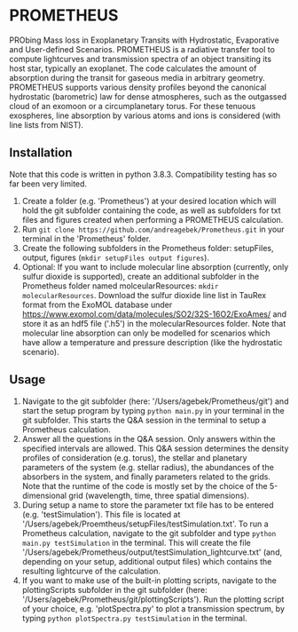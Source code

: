 # PROMETHEUS
PRObing Mass loss in Exoplanetary Transits with Hydrostatic, Evaporative and User-defined Scenarios.
PROMETHEUS is a radiative transfer tool to compute lightcurves and transmission spectra of an object
transiting its host star, typically an exoplanet. The code calculates the amount of absorption during
the transit for gaseous media in arbitrary geometry. PROMETHEUS supports various density profiles
beyond the canonical hydrostatic (barometric) law for dense atmospheres, such as the outgassed
cloud of an exomoon or a circumplanetary torus. For these tenuous exospheres, line absorption
by various atoms and ions is considered (with line lists from NIST).

## Installation
Note that this code is written in python 3.8.3. Compatibility testing has so far been very limited.
1. Create a folder (e.g. 'Prometheus') at your desired location which will hold the git subfolder containing the code,
as well as subfolders for txt files and figures created when performing a PROMETHEUS calculation.
2. Run ```git clone https://github.com/andreagebek/Prometheus.git``` in your terminal in the 'Prometheus' folder.
3. Create the following subfolders in the Prometheus folder: setupFiles, output, figures (```mkdir setupFiles output figures```).
4. Optional: If you want to include molecular line absorption (currently, only sulfur dioxide is supported), create an additional 
subfolder in the Prometheus folder named molceularResources: ```mkdir molecularResources```. Download the sulfur dioxide line list
in TauRex format from the ExoMOL database under https://www.exomol.com/data/molecules/SO2/32S-16O2/ExoAmes/ and store it as an hdf5 
file ('.h5') in the molecularResources folder. Note that molecular line absorption can only be modelled for scenarios
which have allow a temperature and pressure description (like the hydrostatic scenario).

## Usage
1. Navigate to the git subfolder (here: '/Users/agebek/Prometheus/git') and start the setup program
by typing ```python main.py``` in your terminal in the git subfolder. This starts the Q&A session
in the terminal to setup a Prometheus calculation.
2. Answer all the questions in the Q&A session. Only answers within the specified intervals are
allowed. This Q&A session determines the density profiles of consideration (e.g. torus), 
the stellar and planetary parameters of the system (e.g. stellar radius), the abundances
of the absorbers in the system, and finally parameters related to the grids. Note that the
runtime of the code is mostly set by the choice of the 5-dimensional grid (wavelength, time,
three spatial dimensions).
3. During setup a name to store the parameter txt file has to be entered (e.g. 'testSimulation').
This file is located at '/Users/agebek/Proemtheus/setupFiles/testSimulation.txt'. To run a Prometheus
calculation, navigate to the git subfolder and type ```python main.py testSimulation``` in
the terminal. This will create the file '/Users/agebek/Prometheus/output/testSimulation_lightcurve.txt'
(and, depending on your setup, additional output files) which contains the resulting lightcurve of the calculation.
4. If you want to make use of the built-in plotting scripts, navigate to the plottingScripts subfolder
in the git subfolder (here: '/Users/agebek/Prometheus/git/plottingScripts'). Run the plotting script
of your choice, e.g. 'plotSpectra.py' to plot a transmission spectrum, by typing ```python plotSpectra.py testSimulation```
in the terminal.

